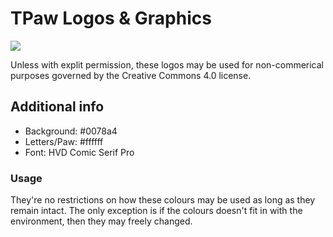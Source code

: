 # TPaw Logos & Graphics
![](https://github.com/tpaw/logo-graphics/raw/master/png/tpaw%202016%20vertical%20-%20transparent.png)

Unless with explit permission, these logos may be used for non-commerical purposes governed by the Creative Commons 4.0 license.

## Additional info
* Background: #0078a4
* Letters/Paw: #ffffff
* Font: HVD Comic Serif Pro

### Usage 
They're no restrictions on how these colours may be used as long as they remain intact. The only exception is if the colours doesn't fit in with the environment, then they may freely changed.